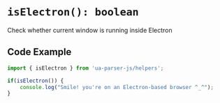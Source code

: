 # `isElectron(): boolean`

Check whether current window is running inside Electron

## Code Example

```js
import { isElectron } from 'ua-parser-js/helpers';

if(isElectron()) {
    console.log("Smile! you're on an Electron-based browser ^_^");
}
```